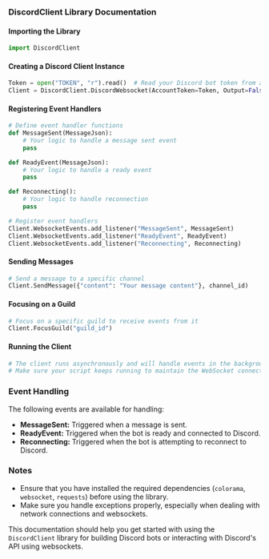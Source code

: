 ### DiscordClient Library Documentation

#### Importing the Library
```python
import DiscordClient
```

#### Creating a Discord Client Instance
```python
Token = open("TOKEN", "r").read()  # Read your Discord bot token from a file
Client = DiscordClient.DiscordWebsocket(AccountToken=Token, Output=False)
```

#### Registering Event Handlers
```python
# Define event handler functions
def MessageSent(MessageJson):
    # Your logic to handle a message sent event
    pass

def ReadyEvent(MessageJson):
    # Your logic to handle a ready event
    pass

def Reconnecting():
    # Your logic to handle reconnection
    pass

# Register event handlers
Client.WebsocketEvents.add_listener("MessageSent", MessageSent)
Client.WebsocketEvents.add_listener("ReadyEvent", ReadyEvent)
Client.WebsocketEvents.add_listener("Reconnecting", Reconnecting)
```

#### Sending Messages
```python
# Send a message to a specific channel
Client.SendMessage({"content": "Your message content"}, channel_id)
```

#### Focusing on a Guild
```python
# Focus on a specific guild to receive events from it
Client.FocusGuild("guild_id")
```

#### Running the Client
```python
# The client runs asynchronously and will handle events in the background
# Make sure your script keeps running to maintain the WebSocket connection
```

### Event Handling
The following events are available for handling:

- **MessageSent:** Triggered when a message is sent.
- **ReadyEvent:** Triggered when the bot is ready and connected to Discord.
- **Reconnecting:** Triggered when the bot is attempting to reconnect to Discord.

### Notes
- Ensure that you have installed the required dependencies (`colorama`, `websocket`, `requests`) before using the library.
- Make sure you handle exceptions properly, especially when dealing with network connections and websockets.

This documentation should help you get started with using the `DiscordClient` library for building Discord bots or interacting with Discord's API using websockets.
